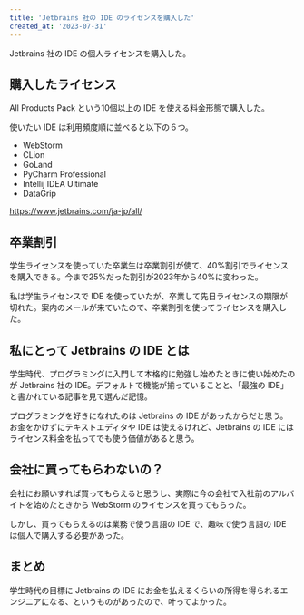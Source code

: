 ```yaml
---
title: 'Jetbrains 社の IDE のライセンスを購入した'
created_at: '2023-07-31'
---
```


Jetbrains 社の IDE の個人ライセンスを購入した。

## 購入したライセンス

All Products Pack という10個以上の IDE を使える料金形態で購入した。

使いたい IDE は利用頻度順に並べると以下の６つ。

- WebStorm
- CLion
- GoLand
- PyCharm Professional
- Intellij IDEA Ultimate
- DataGrip

https://www.jetbrains.com/ja-jp/all/

## 卒業割引

学生ライセンスを使っていた卒業生は卒業割引が使て、40%割引でライセンスを購入できる。今まで25%だった割引が2023年から40%に変わった。

私は学生ライセンスで IDE を使っていたが、卒業して先日ライセンスの期限が切れた。案内のメールが来ていたので、卒業割引を使ってライセンスを購入した。

## 私にとって Jetbrains の IDE とは

学生時代、プログラミングに入門して本格的に勉強し始めたときに使い始めたのが Jetbrains 社の IDE。デフォルトで機能が揃っていることと、「最強の IDE」と書かれている記事を見て選んだ記憶。

プログラミングを好きになれたのは Jetbrains の IDE があったからだと思う。お金をかけずにテキストエディタや IDE は使えるけれど、Jetbrains の IDE にはライセンス料金を払ってでも使う価値があると思う。

## 会社に買ってもらわないの？

会社にお願いすれば買ってもらえると思うし、実際に今の会社で入社前のアルバイトを始めたときから WebStorm のライセンスを買ってもらった。

しかし、買ってもらえるのは業務で使う言語の IDE で、趣味で使う言語の IDE は個人で購入する必要があった。

## まとめ

学生時代の目標に Jetbrains の IDE にお金を払えるくらいの所得を得られるエンジニアになる、というものがあったので、叶ってよかった。
